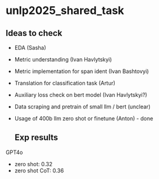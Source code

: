 # unlp2025_shared_task

## Ideas to check

- EDA (Sasha)
- Metric understanding (Ivan Havlytskyi)
- Metric implementation for span ident (Ivan Bashtovyi)
- Translation for classification task (Artur)
- Auxiliary loss check on bert model (Ivan Havlytskyi?)
- Data scraping and pretrain of small llm / bert (unclear)
- Usage of 400b llm zero shot or finetune (Anton) - done

  ## Exp results
GPT4o
- zero shot: 0.32
- zero shot CoT: 0.36
